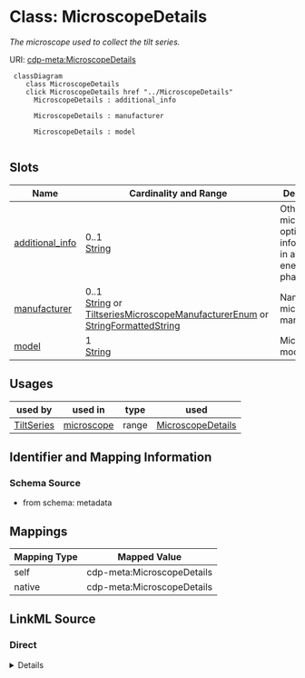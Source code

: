 

# Class: MicroscopeDetails


_The microscope used to collect the tilt series._





URI: [cdp-meta:MicroscopeDetails](metadataMicroscopeDetails)






```mermaid
 classDiagram
    class MicroscopeDetails
    click MicroscopeDetails href "../MicroscopeDetails"
      MicroscopeDetails : additional_info

      MicroscopeDetails : manufacturer

      MicroscopeDetails : model


```




<!-- no inheritance hierarchy -->


## Slots

| Name | Cardinality and Range | Description | Inheritance |
| ---  | --- | --- | --- |
| [additional_info](additional_info.md) | 0..1 <br/> [String](String.md) | Other microscope optical setup information, in addition to energy filter, pha... | direct |
| [manufacturer](manufacturer.md) | 0..1 <br/> [String](String.md)&nbsp;or&nbsp;<br />[TiltseriesMicroscopeManufacturerEnum](TiltseriesMicroscopeManufacturerEnum.md)&nbsp;or&nbsp;<br />[StringFormattedString](StringFormattedString.md) | Name of the microscope manufacturer | direct |
| [model](model.md) | 1 <br/> [String](String.md) | Microscope model name | direct |





## Usages

| used by | used in | type | used |
| ---  | --- | --- | --- |
| [TiltSeries](TiltSeries.md) | [microscope](microscope.md) | range | [MicroscopeDetails](MicroscopeDetails.md) |






## Identifier and Mapping Information







### Schema Source


* from schema: metadata




## Mappings

| Mapping Type | Mapped Value |
| ---  | ---  |
| self | cdp-meta:MicroscopeDetails |
| native | cdp-meta:MicroscopeDetails |







## LinkML Source

<!-- TODO: investigate https://stackoverflow.com/questions/37606292/how-to-create-tabbed-code-blocks-in-mkdocs-or-sphinx -->

### Direct

<details>
```yaml
name: MicroscopeDetails
description: The microscope used to collect the tilt series.
from_schema: metadata
attributes:
  additional_info:
    name: additional_info
    description: Other microscope optical setup information, in addition to energy
      filter, phase plate and image corrector
    from_schema: metadata
    exact_mappings:
    - cdp-common:tiltseries_microscope_additional_info
    rank: 1000
    alias: additional_info
    owner: MicroscopeDetails
    domain_of:
    - MicroscopeDetails
    range: string
    inlined: true
    inlined_as_list: true
  manufacturer:
    name: manufacturer
    description: Name of the microscope manufacturer
    from_schema: metadata
    alias: manufacturer
    owner: MicroscopeDetails
    domain_of:
    - CameraDetails
    - MicroscopeDetails
    range: string
    inlined: true
    inlined_as_list: true
    pattern: (^FEI$)|(^TFS$)|(^JEOL$)|(^[ ]*\{[a-zA-Z0-9_-]+\}[ ]*$)
    any_of:
    - range: tiltseries_microscope_manufacturer_enum
    - range: StringFormattedString
  model:
    name: model
    description: Microscope model name
    from_schema: metadata
    exact_mappings:
    - cdp-common:tiltseries_microscope_model
    alias: model
    owner: MicroscopeDetails
    domain_of:
    - CameraDetails
    - MicroscopeDetails
    range: string
    required: true
    inlined: true
    inlined_as_list: true

```
</details>

### Induced

<details>
```yaml
name: MicroscopeDetails
description: The microscope used to collect the tilt series.
from_schema: metadata
attributes:
  additional_info:
    name: additional_info
    description: Other microscope optical setup information, in addition to energy
      filter, phase plate and image corrector
    from_schema: metadata
    exact_mappings:
    - cdp-common:tiltseries_microscope_additional_info
    rank: 1000
    alias: additional_info
    owner: MicroscopeDetails
    domain_of:
    - MicroscopeDetails
    range: string
    inlined: true
    inlined_as_list: true
  manufacturer:
    name: manufacturer
    description: Name of the microscope manufacturer
    from_schema: metadata
    alias: manufacturer
    owner: MicroscopeDetails
    domain_of:
    - CameraDetails
    - MicroscopeDetails
    range: string
    inlined: true
    inlined_as_list: true
    pattern: (^FEI$)|(^TFS$)|(^JEOL$)|(^[ ]*\{[a-zA-Z0-9_-]+\}[ ]*$)
    any_of:
    - range: tiltseries_microscope_manufacturer_enum
    - range: StringFormattedString
  model:
    name: model
    description: Microscope model name
    from_schema: metadata
    exact_mappings:
    - cdp-common:tiltseries_microscope_model
    alias: model
    owner: MicroscopeDetails
    domain_of:
    - CameraDetails
    - MicroscopeDetails
    range: string
    required: true
    inlined: true
    inlined_as_list: true

```
</details>
